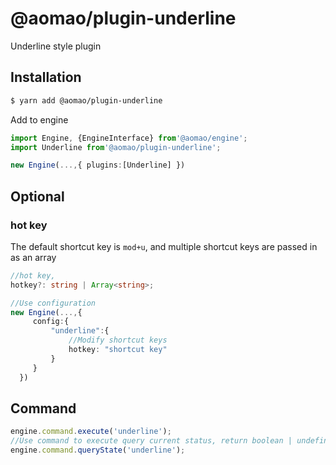 # @aomao/plugin-underline

Underline style plugin

## Installation

```bash
$ yarn add @aomao/plugin-underline
```

Add to engine

```ts
import Engine, {EngineInterface} from'@aomao/engine';
import Underline from'@aomao/plugin-underline';

new Engine(...,{ plugins:[Underline] })
```

## Optional

### hot key

The default shortcut key is `mod+u`, and multiple shortcut keys are passed in as an array

```ts
//hot key,
hotkey?: string | Array<string>;

//Use configuration
new Engine(...,{
     config:{
         "underline":{
             //Modify shortcut keys
             hotkey: "shortcut key"
         }
     }
  })
```

## Command

```ts
engine.command.execute('underline');
//Use command to execute query current status, return boolean | undefined
engine.command.queryState('underline');
```
